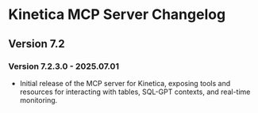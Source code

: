 # Kinetica MCP Server Changelog


## Version 7.2

### Version 7.2.3.0 - 2025.07.01

-   Initial release of the MCP server for Kinetica, exposing tools and resources
    for interacting with tables, SQL-GPT contexts, and real-time monitoring.
